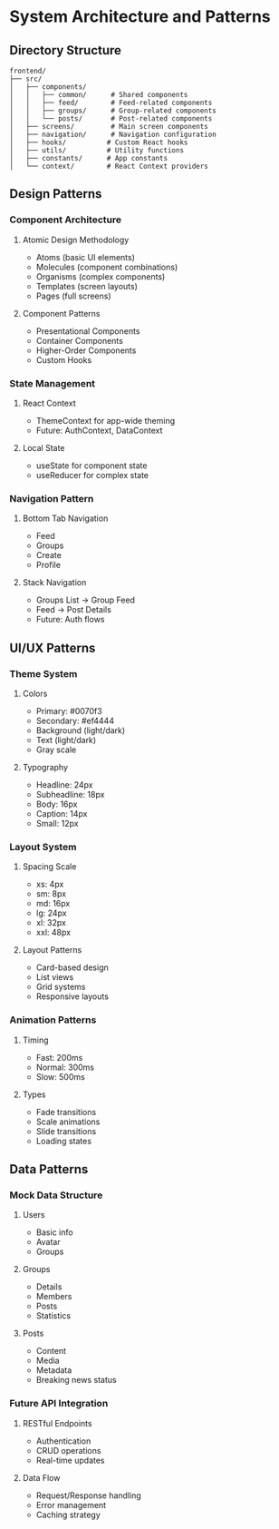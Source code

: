 # System Architecture and Patterns

## Directory Structure
```
frontend/
├── src/
│   ├── components/
│   │   ├── common/      # Shared components
│   │   ├── feed/        # Feed-related components
│   │   ├── groups/      # Group-related components
│   │   └── posts/       # Post-related components
│   ├── screens/         # Main screen components
│   ├── navigation/      # Navigation configuration
│   ├── hooks/          # Custom React hooks
│   ├── utils/          # Utility functions
│   ├── constants/      # App constants
│   └── context/        # React Context providers
```

## Design Patterns

### Component Architecture
1. Atomic Design Methodology
   - Atoms (basic UI elements)
   - Molecules (component combinations)
   - Organisms (complex components)
   - Templates (screen layouts)
   - Pages (full screens)

2. Component Patterns
   - Presentational Components
   - Container Components
   - Higher-Order Components
   - Custom Hooks

### State Management
1. React Context
   - ThemeContext for app-wide theming
   - Future: AuthContext, DataContext

2. Local State
   - useState for component state
   - useReducer for complex state

### Navigation Pattern
1. Bottom Tab Navigation
   - Feed
   - Groups
   - Create
   - Profile

2. Stack Navigation
   - Groups List → Group Feed
   - Feed → Post Details
   - Future: Auth flows

## UI/UX Patterns

### Theme System
1. Colors
   - Primary: #0070f3
   - Secondary: #ef4444
   - Background (light/dark)
   - Text (light/dark)
   - Gray scale

2. Typography
   - Headline: 24px
   - Subheadline: 18px
   - Body: 16px
   - Caption: 14px
   - Small: 12px

### Layout System
1. Spacing Scale
   - xs: 4px
   - sm: 8px
   - md: 16px
   - lg: 24px
   - xl: 32px
   - xxl: 48px

2. Layout Patterns
   - Card-based design
   - List views
   - Grid systems
   - Responsive layouts

### Animation Patterns
1. Timing
   - Fast: 200ms
   - Normal: 300ms
   - Slow: 500ms

2. Types
   - Fade transitions
   - Scale animations
   - Slide transitions
   - Loading states

## Data Patterns

### Mock Data Structure
1. Users
   - Basic info
   - Avatar
   - Groups

2. Groups
   - Details
   - Members
   - Posts
   - Statistics

3. Posts
   - Content
   - Media
   - Metadata
   - Breaking news status

### Future API Integration
1. RESTful Endpoints
   - Authentication
   - CRUD operations
   - Real-time updates

2. Data Flow
   - Request/Response handling
   - Error management
   - Caching strategy 